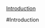 [Introduction](https://github.com/vishwanathamkrishna/JavaScript/edit/master/README.md#Introduction)

















#Introduction
